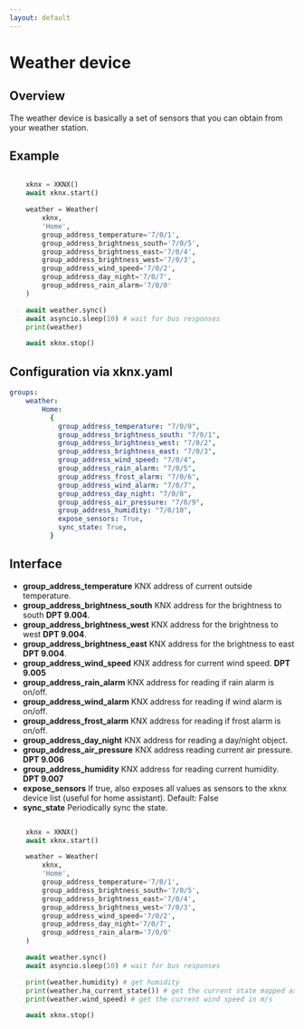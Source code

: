 ```yaml
---
layout: default
---
```


# [](#header-1)Weather device

## [](#header-2)Overview

The weather device is basically a set of sensors that you can obtain from your weather station.

## [](#header-2)Example

```python

    xknx = XKNX()
    await xknx.start()

    weather = Weather(
        xknx,
        'Home',
        group_address_temperature='7/0/1',
        group_address_brightness_south='7/0/5',
        group_address_brightness_east='7/0/4',
        group_address_brightness_west='7/0/3',
        group_address_wind_speed='7/0/2',
        group_address_day_night='7/0/7',
        group_address_rain_alarm='7/0/0'
    )

    await weather.sync()
    await asyncio.sleep(10) # wait for bus responses
    print(weather)

    await xknx.stop()

```

## [](#header-2)Configuration via xknx.yaml

```yaml
groups:
    weather:
        Home:
          {
            group_address_temperature: "7/0/0",
            group_address_brightness_south: "7/0/1",
            group_address_brightness_west: "7/0/2",
            group_address_brightness_east: "7/0/3",
            group_address_wind_speed: "7/0/4",
            group_address_rain_alarm: "7/0/5",
            group_address_frost_alarm: "7/0/6",
            group_address_wind_alarm: "7/0/7",
            group_address_day_night: "7/0/8",
            group_address_air_pressure: "7/0/9",
            group_address_humidity: "7/0/10",
            expose_sensors: True,
            sync_state: True,
          }
```

## [](#header-2)Interface

- **group_address_temperature** KNX address of current outside temperature.
- **group_address_brightness_south** KNX address for the brightness to south **DPT 9.004**.
- **group_address_brightness_west** KNX address for the brightness to west **DPT 9.004**.
- **group_address_brightness_east** KNX address for the brightness to east **DPT 9.004**.
- **group_address_wind_speed** KNX address for current wind speed. **DPT 9.005**
- **group_address_rain_alarm** KNX address for reading if rain alarm is on/off.
- **group_address_wind_alarm** KNX address for reading if wind alarm is on/off.
- **group_address_frost_alarm** KNX address for reading if frost alarm is on/off.
- **group_address_day_night** KNX address for reading a day/night object.
- **group_address_air_pressure** KNX address reading current air pressure. **DPT 9.006**
- **group_address_humidity** KNX address for reading current humidity. **DPT 9.007**
- **expose_sensors** If true, also exposes all values as sensors to the xknx device list (useful for home assistant). Default: False
- **sync_state** Periodically sync the state.

```python

    xknx = XKNX()
    await xknx.start()

    weather = Weather(
        xknx,
        'Home',
        group_address_temperature='7/0/1',
        group_address_brightness_south='7/0/5',
        group_address_brightness_east='7/0/4',
        group_address_brightness_west='7/0/3',
        group_address_wind_speed='7/0/2',
        group_address_day_night='7/0/7',
        group_address_rain_alarm='7/0/0'
    )

    await weather.sync()
    await asyncio.sleep(10) # wait for bus responses

    print(weather.humidity) # get humidity
    print(weather.ha_current_state()) # get the current state mapped as a WeatherCondition enum value. (for HA mainly)
    print(weather.wind_speed) # get the current wind speed in m/s

    await xknx.stop()

```





